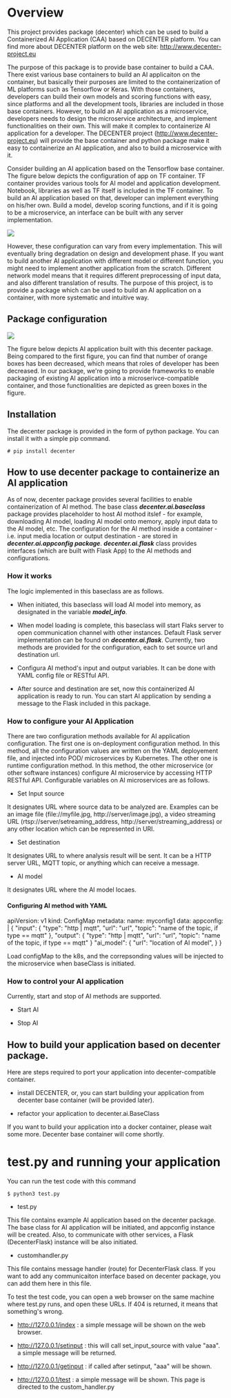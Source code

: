 # Overview

This project provides package (decenter) which can be used to build a Containerized AI Application (CAA) based on DECENTER platform. You can find more about DECENTER platform on the web site: http://www.decenter-project.eu

The purpose of this package is to provide base container to build a CAA. There exist various base containers to build an AI applicaiton on the container, but basically their purposes are limited to the containerization of ML platforms such as Tensorflow or Keras. With those containers, developers can build their own models and scoring functions with easy, since platforms and all the development tools, libraries are included in those base containers. However, to build an AI application as a microservice, developers needs to design the microservice architecture, and implement functionalities on their own. This will make it complex to containerize AI application for a developer. The DECENTER project (http://www.decenter-project.eu) will provide the base container and python package make it easy to containerize an AI application, and also to build a microservice with it.

Consider building an AI application based on the Tensorflow base container. The figure below depicts the configuration of app on TF container. TF container provides various tools for AI model and application development. Notebook, libraries as well as TF itself is included in the TF container. To build an AI application based on that, developer can implement everything on his/her own. Build a model, develop scoring functions, and if it is going to be a microservice, an interface can be built with any server implementation.

![](https://bitbucket.org/teamgold19/decenter_package_v1/raw/b856a25cecdc0b95736bbdfa0b58ade08200d919/docs/img/appontfcon.png)

However, these configuration can vary from every implementation. This will eventually bring degradation on design and development phase. If you want to build another AI application with different model or different function, you might need to implement another application from the scratch. Different network model means that it requires different preprocessing of input data, and also different translation of results.
The purpose of this project, is to provide a package which can be used to build an AI application on a container, with more systematic and intuitive way.

## Package configuration

![](https://bitbucket.org/teamgold19/decenter_package_v1/raw/b856a25cecdc0b95736bbdfa0b58ade08200d919/docs/img/appondecenter.png)

The figure below depicts AI application built with this decenter package. Being compared to the first figure, you can find that number of orange boxes has been decreased, which means that roles of developer has been decreased. In our package, we're going to provide frameworks to enable packaging of existing AI application into a microserivce-compatible container, and those functionalities are depicted as green boxes in the figure.

## Installation

The decenter package is provided in the form of python package. You can install it with a simple pip command.

    # pip install decenter

## How to use decenter package to containerize an AI application

As of now, decenter package provides several facilities to enable containerization of AI method. The base class ***decenter.ai.baseclass*** package provides placeholder to host AI mothod itslef - for example, downloading AI model, loading AI model onto memory, apply input data to the AI model, etc. The configuration for the AI method inside a container - i.e. input media location or output destination - are stored in ***decenter.ai.appconfig package***. ***decenter.ai.flask*** class provides interfaces (which are built with Flask App) to the AI methods and configurations. 


### How it works

The logic implemented in this baseclass are as follows.

* When initiated, this baseclass will load AI model into memory, as designated in the variable ***model_info***.

* When model loading is complete, this baseclass will start Flaks server to open communication channel with other instances. Default Flask server implementation can be found on ***decenter.ai.flask***. Currently, two methods are provided for the configuration, each to set source url and destination url.

* Configura AI method's input and output variables. It can be done with YAML config file or RESTful API. 

* After source and destination are set, now this containerized AI application is ready to run. You can start AI application by sending a message to the Flask included in this package.


### How to configure your AI Application

There are two configuration methods available for AI application configuration. The first one is on-deployment configuration method. In this method, all the configuration values are written on the YAML deployement file, and injected into POD/ microservices by Kubernetes. The other one is runtime configuration method. In this method, the other microservice (or other software instances) configure AI microservice by accessing HTTP RESTful API. Configurable variables on AI microservices are as follows. 

* Set Input source

It designates URL where source data to be analyzed are. Examples can be an image file (file://myfile.jpg, http://server/image.jpg), a video streaming URL (rtsp://server/setreaming_address, http://server/streaming_address) or any other location which can be represented in URI.

* Set destination

It designates URL to where analysis result will be sent. It can be a HTTP server URL, MQTT topic, or anything which can receive a message.

* AI model 

It designates URL where the AI model locaes.  

#### Configuring AI method with YAML

apiVersion: v1
kind: ConfigMap
metadata:
  name: myconfig1
data:
  appconfig: |
    {
      "input": {
      "type": "http | mqtt", 
      "url": "url",
      "topic": "name of the topic, if type == mqtt"
      },
      "output": {
      "type": "http | mqtt",
      "url": "url",
      "topic": "name of the topic, if type == mqtt"
      }
      "ai_model": {
      "url": "location of AI model",
      }
}

Load configMap to the k8s, and the correpsonding values will be injected to the microservice when baseClass is initiated. 



### How to control your AI application

Currently, start and stop of AI methods are supported.

* Start AI

* Stop AI

## How to build your application based on decenter package.

Here are steps required to port your application into decenter-compatible container.

* install DECENTER, or, you can start building your application from decenter base container (will be provided later).

* refactor your application to decenter.ai.BaseClass

If you want to build your application into a docker container, please wait some more. Decenter base container will come shortly.

# test.py and running your application

You can run the test code with this command

    $ python3 test.py

* test.py

This file contains example AI application based on the decenter package. The base class for AI application will be initiated, and appconfig instance will be created. Also, to communicate with other services, a Flask (DecenterFlask) instance will be also initiated.

* customhandler.py

This file contains message handler (route) for DecenterFlask class. If you want to add any communicaiton interface based on decenter package, you can add them here in this file.

To test the test code, you can open a web browser on the same machine where test.py runs, and open these URLs. If 404 is returned, it means that something's wrong.

* http://127.0.0.1/index : a simple message will be shown on the web browser.

* http://127.0.0.1/setinput : this will call set_input_source with value "aaa". a simple message will be returned.

* http://127.0.0.1/getinput : if called after setinput, "aaa" will be shown.

* http://127.0.0.1/test : a simple message will be shown. This page is directed to the custom_handler.py
